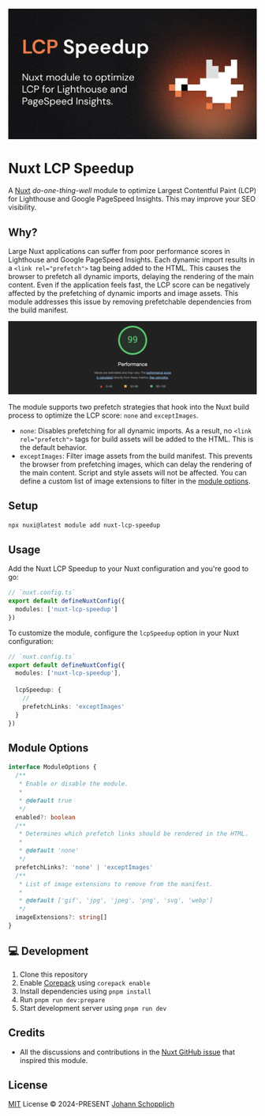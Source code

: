 ![Nuxt LCP Speedup module](./.github/og.jpg)

# Nuxt LCP Speedup

A [Nuxt](https://nuxt.com) _do-one-thing-well_ module to optimize Largest Contentful Paint (LCP) for Lighthouse and Google PageSpeed Insights. This may improve your SEO visibility.

## Why?

Large Nuxt applications can suffer from poor performance scores in Lighthouse and Google PageSpeed Insights. Each dynamic import results in a `<link rel="prefetch">` tag being added to the HTML. This causes the browser to prefetch all dynamic imports, delaying the rendering of the main content. Even if the application feels fast, the LCP score can be negatively affected by the prefetching of dynamic imports and image assets. This module addresses this issue by removing prefetchable dependencies from the build manifest.

![Lighthouse SEO performance score when using the module](./.github/lighthouse-seo-performance.png)

The module supports two prefetch strategies that hook into the Nuxt build process to optimize the LCP score: `none` and `exceptImages`.

- `none`: Disables prefetching for all dynamic imports. As a result, no `<link rel="prefetch">` tags for build assets will be added to the HTML. This is the default behavior.
- `exceptImages`: Filter image assets from the build manifest. This prevents the browser from prefetching images, which can delay the rendering of the main content. Script and style assets will not be affected. You can define a custom list of image extensions to filter in the [module options](#module-options).

## Setup

```bash
npx nuxi@latest module add nuxt-lcp-speedup
```

## Usage

Add the Nuxt LCP Speedup to your Nuxt configuration and you're good to go:

```ts
// `nuxt.config.ts`
export default defineNuxtConfig({
  modules: ['nuxt-lcp-speedup']
})
```

To customize the module, configure the `lcpSpeedup` option in your Nuxt configuration:

```ts
// `nuxt.config.ts`
export default defineNuxtConfig({
  modules: ['nuxt-lcp-speedup'],

  lcpSpeedup: {
    //
    prefetchLinks: 'exceptImages'
  }
})
```

## Module Options

```ts
interface ModuleOptions {
  /**
   * Enable or disable the module.
   *
   * @default true
   */
  enabled?: boolean
  /**
   * Determines which prefetch links should be rendered in the HTML.
   *
   * @default 'none'
   */
  prefetchLinks?: 'none' | 'exceptImages'
  /**
   * List of image extensions to remove from the manifest.
   *
   * @default ['gif', 'jpg', 'jpeg', 'png', 'svg', 'webp']
   */
  imageExtensions?: string[]
}
```

## 💻 Development

1. Clone this repository
2. Enable [Corepack](https://github.com/nodejs/corepack) using `corepack enable`
3. Install dependencies using `pnpm install`
4. Run `pnpm run dev:prepare`
5. Start development server using `pnpm run dev`

## Credits

- All the discussions and contributions in the [Nuxt GitHub issue](https://github.com/nuxt/nuxt/issues/18376) that inspired this module.

## License

[MIT](./LICENSE) License © 2024-PRESENT [Johann Schopplich](https://github.com/johannschopplich)
